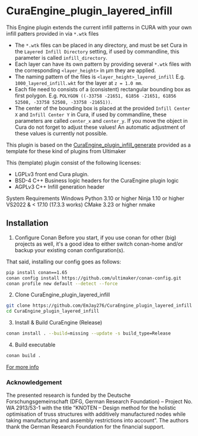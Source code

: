 # CuraEngine_plugin_layered_infill
This Engine plugin extends the current infill patterns in CURA with  your own infill patters provided in via `*.wtk` files

- The `*.wtk` files can be placed in any directory, and must be set Cura in the `Layered Infill Directory` setting, if used by commandline, this parameter is called `infill_directory`.
- Each layer can have its own pattern by providing several `*.wtk` files with the corresponding `<layer_height>` in µm they are applied. 
- The naming pattern of the files is `<layer_height>_layered_infill` E.g. `1000_layered_infill.wkt` for the layer at `z = 1.0 mm`.
- Each file need to consists of a (consistent) rectangular bounding box as first polygon. E.g. `POLYGON ((-33758 -21651, 61856 -21651, 61856 52508, -33758 52508, -33758 -21651))`.
- The center of the bounding box is placed at the provided `Infill Center X` and `Infill Center Y` in Cura, if used by commandline, these parameters are called `center_x` and `center_y`. If you move the object in Cura do not forget to adjust these values! An automatic adjustment of these values is currently not possible.

This plugin is based on the [CuraEngine_plugin_infill_generate](https://github.com/Ultimaker/CuraEngine_plugin_infill_generate) provided as a template for these kind of plugins from Ultimaker

This (template) plugin consist of the following licenses:

- LGPLv3 front end Cura plugin.
- BSD-4 C++ Business logic headers for the CuraEngine plugin logic
- AGPLv3 C++ Infill generation header

System Requirements
Windows
    Python 3.10 or higher
    Ninja 1.10 or higher
    VS2022 & < 17.10 (17.3.3 works)
    CMake 3.23 or higher
    nmake


## Installation

1. Configure Conan
   Before you start, if you use conan for other (big) projects as well, it's a good idea to either switch conan-home and/or backup your existing conan configuration(s).

That said, installing our config goes as follows:
```bash
pip install conan==1.65
conan config install https://github.com/ultimaker/conan-config.git
conan profile new default --detect --force
```
2. Clone CuraEngine_plugin_layered_infill
```bash
git clone https://github.com/EmJay276/CuraEngine_plugin_layered_infill CuraEngine_plugin_layered_infill
cd CuraEngine_plugin_layered_infill
```

3. Install & Build CuraEngine (Release)
```bash
conan install . --build=missing --update -s build_type=Release
```

4. Build executable
```bash
conan build .
```

[For more info](https://github.com/Ultimaker/CuraEngine/wiki/Building-CuraEngine-From-Source)


### Acknowledgement
The presented research is funded by the Deutsche Forschungsgemeinschaft (DFG, German Research Foundation) – Project No. WA 2913/53-1 with the title ”KNOTEN – Design method for the holistic optimisation of truss structures with additively manufactured nodes while taking manufacturing and assembly restrictions into account”. The authors thank the German Research Foundation for the financial support.